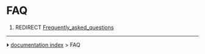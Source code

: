 # FAQ
1.  REDIRECT [Frequently_asked_questions](Frequently_asked_questions.md)



---
⏵ [documentation index](../README.md) > FAQ

